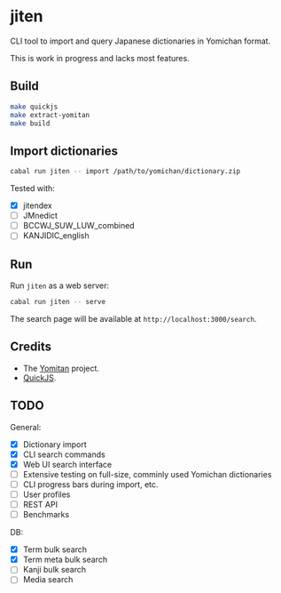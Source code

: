 # jiten

CLI tool to import and query Japanese dictionaries in Yomichan format.

This is work in progress and lacks most features.

## Build

```sh
make quickjs
make extract-yomitan
make build
```

## Import dictionaries

```sh
cabal run jiten -- import /path/to/yomichan/dictionary.zip
```

Tested with:

- [x] jitendex
- [ ] JMnedict
- [ ] BCCWJ_SUW_LUW_combined
- [ ] KANJIDIC_english

## Run

Run `jiten` as a web server:

```sh
cabal run jiten -- serve
```

The search page will be available at `http://localhost:3000/search`.

## Credits

- The [Yomitan](https://github.com/yomidevs/yomitan/) project.
- [QuickJS](https://github.com/bellard/quickjs).

## TODO

General:

- [x] Dictionary import
- [x] CLI search commands
- [x] Web UI search interface
- [ ] Extensive testing on full-size, comminly used Yomichan dictionaries
- [ ] CLI progress bars during import, etc.
- [ ] User profiles
- [ ] REST API
- [ ] Benchmarks

DB:

- [x] Term bulk search
- [x] Term meta bulk search
- [ ] Kanji bulk search
- [ ] Media search
